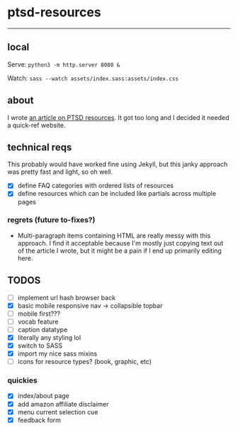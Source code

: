 # ptsd-resources
-----

## local

Serve: `python3 -m http.server 8080 &`

Watch: `sass --watch assets/index.sass:assets/index.css`

## about

I wrote [an article on PTSD resources](https://medium.com/@rhetoricize/d6fd776339a8). It got too long and I decided it needed a quick-ref website.

## technical reqs
This probably would have worked fine using Jekyll, but this janky approach was pretty fast and light, so oh well.
- [x] define FAQ categories with ordered lists of resources
- [x] define resources which can be included like partials across multiple pages

### regrets (future to-fixes?)
- Multi-paragraph items containing HTML are really messy with this approach. I find it acceptable because I'm mostly just copying text out of the article I wrote, but it might be a pain if I end up primarily editing here.

## TODOS

- [ ] implement url hash browser back
- [x] basic mobile responsive nav -> collapsible topbar
- [ ] mobile first???
- [ ] vocab feature
- [ ] caption datatype
- [x] literally any styling lol
- [x] switch to SASS
- [x] import my nice sass mixins
- [ ] icons for resource types? (book, graphic, etc)

### quickies
- [x] index/about page
- [x] add amazon affiliate disclaimer
- [x] menu current selection cue
- [x] feedback form
